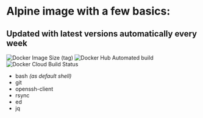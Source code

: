 # Alpine image with a few basics:

## Updated with latest versions automatically every week
![Docker Image Size (tag)](https://img.shields.io/docker/image-size/tennox/alpine-plus-basics/latest)
![Docker Hub Automated build](https://img.shields.io/docker/cloud/automated/tennox/alpine-plus-basics)
![Docker Cloud Build Status](https://img.shields.io/docker/cloud/build/tennox/alpine-plus-basics)

- bash *(as default shell)*
- git
- openssh-client
- rsync
- ed
- jq

